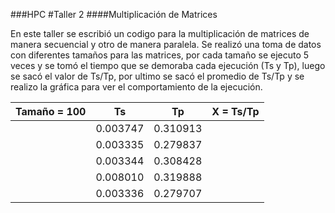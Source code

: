 
###HPC
#Taller 2
####Multiplicación de Matrices

En este taller se escribió un codigo para la multiplicación de matrices de manera secuencial y otro de manera paralela. Se realizó una toma de datos con diferentes tamaños para las matrices, por cada tamaño se ejecuto 5 veces y se tomó el tiempo que se demoraba cada ejecución (Ts y Tp), luego se sacó el valor de Ts/Tp, por ultimo se sacó el promedio de Ts/Tp y se realizo la gráfica para ver el comportamiento de la ejecución.

Tamaño = 100 | Ts | Tp | X = Ts/Tp
----------|----|----|------------
          |0.003747|0.310913 |
          |0.003335|0.279837 |
          |0.003344|0.308428 |
          |0.008010| 0.319888|
          |0.003336|0.279707 |
